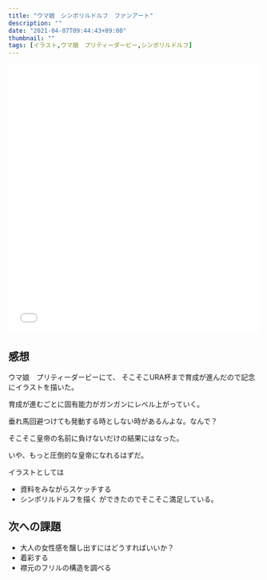 ```yaml
---
title: "ウマ娘　シンボリルドルフ　ファンアート"
description: ""
date: "2021-04-07T09:44:43+09:00"
thumbnail: ""
tags: [イラスト,ウマ娘　プリティーダービー,シンボリルドルフ]
---
```

<div style="max-width: 722px;"><div style="left: 0; width: 100%; height: 0; position: relative; padding-bottom: 106.9767%;"><iframe src="//cdn.iframe.ly/api/iframe?url=https%3A%2F%2Fwww.pixiv.net%2Fartworks%2F88977787&amp;key=a821177d432254580d038725ee2ff7a1" style="border: 0; top: 0; left: 0; width: 100%; height: 100%; position: absolute;" allowfullscreen></iframe></div></div>

## 感想
ウマ娘　プリティーダービーにて、
そこそこURA杯まで育成が進んだので記念にイラストを描いた。

育成が進むごとに固有能力がガンガンにレベル上がっていく。

垂れ馬回避つけても発動する時としない時があるんよな。なんで？

そこそこ皇帝の名前に負けないだけの結果にはなった。

いや、もっと圧倒的な皇帝になれるはずだ。



イラストとしては
- 資料をみながらスケッチする
- シンボリルドルフを描く
ができたのでそこそこ満足している。

## 次への課題
- 大人の女性感を醸し出すにはどうすればいいか？
- 着彩する
- 襟元のフリルの構造を調べる

